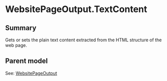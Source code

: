# WebsitePageOutput.TextContent

## Summary

Gets or sets the plain text content extracted from the HTML structure of the web page.

## Parent model

See: [WebsitePageOutput](WebsitePageOutput.md)